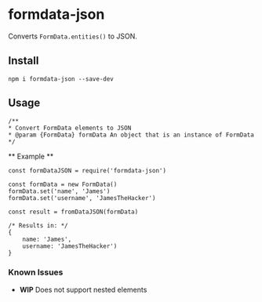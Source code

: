 # formdata-json

Converts `FormData.entities()` to JSON.

## Install

    npm i formdata-json --save-dev

## Usage

    /**
    * Convert FormData elements to JSON
    * @param {FormData} formData An object that is an instance of FormData 
    */

  ** Example **

    const formDataJSON = require('formdata-json')

    const formData = new FormData()
    formData.set('name', 'James')
    formData.set('username', 'JamesTheHacker')
    
    const result = fromDataJSON(formData)
    
    /* Results in: */
    {
        name: 'James',
        username: 'JamesTheHacker')
    }

### Known Issues

* **WIP** Does not support nested elements





